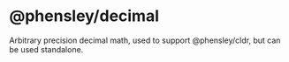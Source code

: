 # @phensley/decimal

Arbitrary precision decimal math, used to support @phensley/cldr, but can be used standalone.
